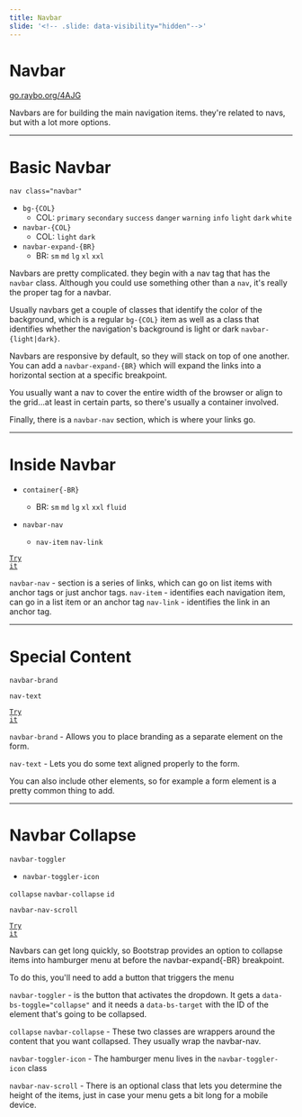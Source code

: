 ```yaml
---
title: Navbar
slide: '<!-- .slide: data-visibility="hidden"-->'
---
```


<!-- .slide: data-state="layout-title" class="bg-dark"-->

# Navbar

<div class="slide-link"><a href="https://go.raybo.org/4AJG"><i class="fab fa-slideshare"></i> go.raybo.org/4AJG</a></div>

> >

Navbars are for building the main navigation items. they're related to navs, but with a lot more options.

---

<!-- .slide: data-state="layout-code-list" -->

# Basic Navbar

`nav class="navbar"`

- `bg-{COL}`
  - COL: `primary` `secondary` `success` `danger` `warning` `info` `light` `dark` `white`
- `navbar-{COL}`
  - COL: `light` `dark`
- `navbar-expand-{BR}`
  - BR: `sm` `md` `lg` `xl` `xxl`

> >

Navbars are pretty complicated. they begin with a nav tag that has the `navbar` class. Although you could use something other than a `nav`, it's really the proper tag for a navbar.

Usually navbars get a couple of classes that identify the color of the background, which is a regular `bg-{COL}` item as well as a class that identifies whether the navigation's background is light or dark `navbar-{light|dark}`.

Navbars are responsive by default, so they will stack on top of one another. You can add a `navbar-expand-{BR}` which will expand the links into a horizontal section at a specific breakpoint.

You usually want a nav to cover the entire width of the browser or align to the grid...at least in certain parts, so there's usually a container involved.

Finally, there is a `navbar-nav` section, which is where your links go.

---

<!-- .slide: data-state="layout-code-list" -->

# Inside Navbar

- `container{-BR}`

  - BR: `sm` `md` `lg` `xl` `xxl` `fluid`

- `navbar-nav`
  - `nav-item` `nav-link`

<a href="https://codepen.io/planetoftheweb/pen/PoWBBye?editors=1000" target="_blank"><code class="code-royal">Try it</code></a>

> >

`navbar-nav` - section is a series of links, which can go on list items with anchor tags or just anchor tags.
`nav-item` - identifies each navigation item, can go in a list item or an anchor tag
`nav-link` - identifies the link in an anchor tag.

---

<!-- .slide: data-state="layout-code-list" -->

# Special Content

`navbar-brand`

`nav-text`

<a href="https://codepen.io/planetoftheweb/pen/XWpBPRp?editors=1000" target="_blank"><code class="code-royal">Try it</code></a>

> >

`navbar-brand` - Allows you to place branding as a separate element on the form.

`nav-text` - Lets you do some text aligned properly to the form.

You can also include other elements, so for example a form element is a pretty common thing to add.

---

<!-- .slide: data-state="layout-code-list" -->

# Navbar Collapse

`navbar-toggler`

- `navbar-toggler-icon`

`collapse` `navbar-collapse` `id`

`navbar-nav-scroll`

<a href="https://codepen.io/planetoftheweb/pen/RwKBYdO?editors=1000" target="_blank"><code class="code-royal">Try it</code></a>

> >

Navbars can get long quickly, so Bootstrap provides an option to collapse items into hamburger menu at before the navbar-expand{-BR} breakpoint.

To do this, you'll need to add a button that triggers the menu

`navbar-toggler` - is the button that activates the dropdown. It gets a `data-bs-toggle="collapse"` and it needs a `data-bs-target` with the ID of the element that's going to be collapsed.

`collapse` `navbar-collapse` - These two classes are wrappers around the content that you want collapsed. They usually wrap the navbar-nav.

`navbar-toggler-icon` - The hamburger menu lives in the `navbar-toggler-icon` class

`navbar-nav-scroll` - There is an optional class that lets you determine the height of the items, just in case your menu gets a bit long for a mobile device.
